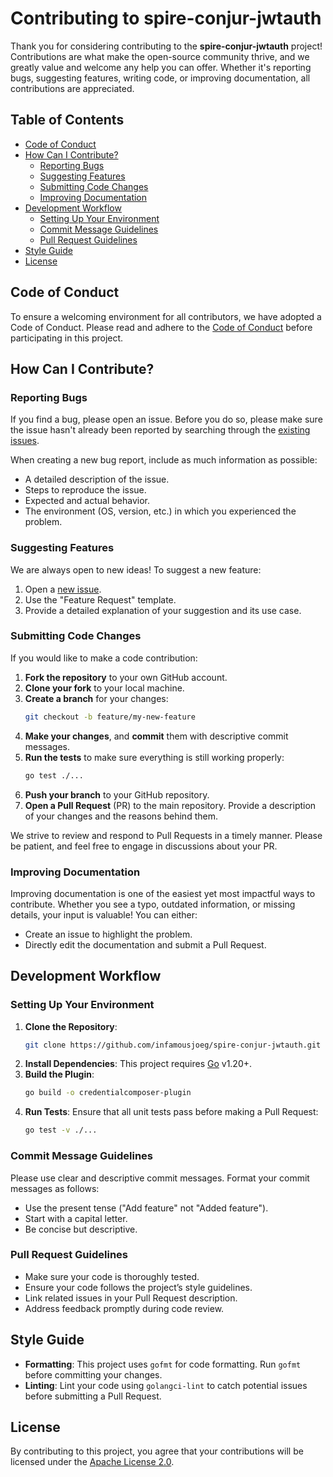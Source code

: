 # Contributing to spire-conjur-jwtauth <!-- omit in toc -->

Thank you for considering contributing to the **spire-conjur-jwtauth** project! Contributions are what make the open-source community thrive, and we greatly value and welcome any help you can offer. Whether it's reporting bugs, suggesting features, writing code, or improving documentation, all contributions are appreciated.

## Table of Contents <!-- omit in toc -->

- [Code of Conduct](#code-of-conduct)
- [How Can I Contribute?](#how-can-i-contribute)
  - [Reporting Bugs](#reporting-bugs)
  - [Suggesting Features](#suggesting-features)
  - [Submitting Code Changes](#submitting-code-changes)
  - [Improving Documentation](#improving-documentation)
- [Development Workflow](#development-workflow)
  - [Setting Up Your Environment](#setting-up-your-environment)
  - [Commit Message Guidelines](#commit-message-guidelines)
  - [Pull Request Guidelines](#pull-request-guidelines)
- [Style Guide](#style-guide)
- [License](#license)

## Code of Conduct

To ensure a welcoming environment for all contributors, we have adopted a Code of Conduct. Please read and adhere to the [Code of Conduct](https://github.com/infamousjoeg/spire-conjur-jwtauth/CODE_OF_CONDUCT.md) before participating in this project.

## How Can I Contribute?

### Reporting Bugs

If you find a bug, please open an issue. Before you do so, please make sure the issue hasn't already been reported by searching through the [existing issues](https://github.com/infamousjoeg/spire-conjur-jwtauth/issues).

When creating a new bug report, include as much information as possible:
- A detailed description of the issue.
- Steps to reproduce the issue.
- Expected and actual behavior.
- The environment (OS, version, etc.) in which you experienced the problem.

### Suggesting Features

We are always open to new ideas! To suggest a new feature:
1. Open a [new issue](https://github.com/infamousjoeg/spire-conjur-jwtauth/issues).
2. Use the "Feature Request" template.
3. Provide a detailed explanation of your suggestion and its use case.

### Submitting Code Changes

If you would like to make a code contribution:
1. **Fork the repository** to your own GitHub account.
2. **Clone your fork** to your local machine.
3. **Create a branch** for your changes:
   ```sh
   git checkout -b feature/my-new-feature
   ```
4. **Make your changes**, and **commit** them with descriptive commit messages.
5. **Run the tests** to make sure everything is still working properly:
   ```sh
   go test ./...
   ```
6. **Push your branch** to your GitHub repository.
7. **Open a Pull Request** (PR) to the main repository. Provide a description of your changes and the reasons behind them.

We strive to review and respond to Pull Requests in a timely manner. Please be patient, and feel free to engage in discussions about your PR.

### Improving Documentation

Improving documentation is one of the easiest yet most impactful ways to contribute. Whether you see a typo, outdated information, or missing details, your input is valuable! You can either:
- Create an issue to highlight the problem.
- Directly edit the documentation and submit a Pull Request.

## Development Workflow

### Setting Up Your Environment

1. **Clone the Repository**:
   ```sh
   git clone https://github.com/infamousjoeg/spire-conjur-jwtauth.git
   ```
2. **Install Dependencies**:
   This project requires [Go](https://golang.org/doc/install) v1.20+.
3. **Build the Plugin**:
   ```sh
   go build -o credentialcomposer-plugin
   ```
4. **Run Tests**:
   Ensure that all unit tests pass before making a Pull Request:
   ```sh
   go test -v ./...
   ```

### Commit Message Guidelines

Please use clear and descriptive commit messages. Format your commit messages as follows:
- Use the present tense ("Add feature" not "Added feature").
- Start with a capital letter.
- Be concise but descriptive.

### Pull Request Guidelines

- Make sure your code is thoroughly tested.
- Ensure your code follows the project’s style guidelines.
- Link related issues in your Pull Request description.
- Address feedback promptly during code review.

## Style Guide

- **Formatting**: This project uses `gofmt` for code formatting. Run `gofmt` before committing your changes.
- **Linting**: Lint your code using `golangci-lint` to catch potential issues before submitting a Pull Request.

## License

By contributing to this project, you agree that your contributions will be licensed under the [Apache License 2.0](LICENSE).
